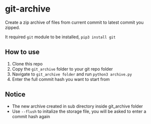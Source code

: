 # git-archive
Create a zip archive of files from current commit to latest commit you zipped.

It required `git` module to be installed, `pip3 install git`

## How to use
1. Clone this repo
2. Copy the `git_archive` folder to your git repo folder
3. Navigate to `git_archive folder` and run `python3 archive.py`
4. Enter the full commit hash you want to start from

## Notice
* The new archive created in sub directory inside git_archive folder
* Use `--flush` to initalize the storage file, you will be asked to enter a commit hash again
